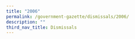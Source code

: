 ```yaml
---
title: "2006"
permalink: /government-gazette/dismissals/2006/
description: ""
third_nav_title: Dismissals
---
```

